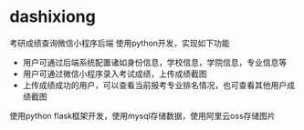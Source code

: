 # dashixiong
考研成绩查询微信小程序后端
使用python开发，实现如下功能
* 用户可通过后端系统配置诸如身份信息，学校信息，学院信息，专业信息等
* 用户可通过微信小程序录入考试成绩，上传成绩截图
* 上传成绩成功的用户，可以查看当前报考专业排名情况，也可查看其他用户成绩截图


使用python flask框架开发，使用mysql存储数据，使用阿里云oss存储图片
